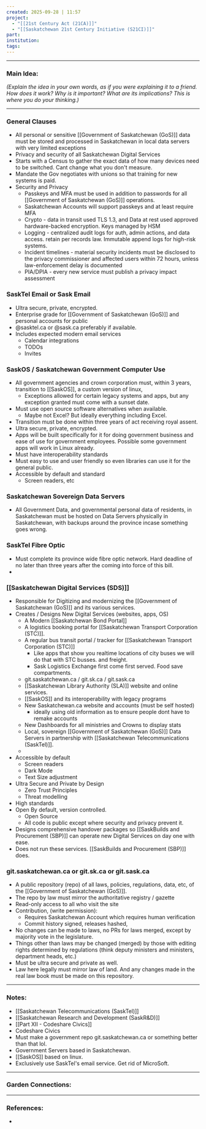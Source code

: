 ```yaml
---
created: 2025-09-28 | 11:57
project:
  - "[[21st Century Act (21CA)]]"
  - "[[Saskatchewan 21st Century Initiative (S21CI)]]"
part:
institution:
tags:
---
```

---
### Main Idea:

*(Explain the idea in your own words, as if you were explaining it to a friend. How does it work? Why is it important? What are its implications? This is where you do your thinking.)*

--- 

### General Clauses

- All personal or sensitive [[Government of Saskatchewan (GoS)]] data must be stored and processed in Saskatchewan in local data servers with very limited exceptions
- Privacy and security of all Saskatchewan Digital Services 
- Starts with a Census to gather the exact data of how many devices need to be switched. Cant change what you don't measure. 
- Mandate the Gov negotiates with unions so that training for new systems is paid. 
- Security and Privacy 
	- Passkeys and MFA must be used in addition to passwords for all [[Government of Saskatchewan (GoS)]] operations. 
	- Saskatchewan Accounts will support passkeys and at least require MFA 
	- Crypto - data in transit used TLS 1.3, and Data at rest used approved hardware-backed encryption. Keys managed by HSM 
	- Logging - centralized audit logs for auth, admin actions, and data access. retain per records law. Immutable append logs for high-risk systems. 
	- Incident timelines - material security incidents must be disclosed to the privacy commissioner and affected users within 72 hours, unless law-enforcement delay is documented 
	- PIA/DPIA - every new service must publish a privacy impact assessment 


### SaskTel Email or Sask Email 

- Ultra secure, private, encrypted. 
- Enterprise grade for [[Government of Saskatchewan (GoS)]] and personal accounts for public 
- @sasktel.ca or @sask.ca preferably if available. 
- Includes expected modern email services
	- Calendar integrations
	- TODOs
	- Invites

### SaskOS / Saskatchewan Government Computer Use

- All government agencies and crown corporation must, within 3 years, transition to [[SaskOS]], a custom version of linux, 
	- Exceptions allowed for certain legacy systems and apps, but any exception granted must come with a sunset date. 
- Must use open source software alternatives when available.
	- Maybe not Excel? But ideally everything including Excel. 
- Transition must be done within three years of act receiving royal assent. 
- Ultra secure, private, encrypted. 
- Apps will be built specifically for it for doing government business and ease of use for government employees. Possible some government apps will work in Linux already. 
- Must have interoperability standards 
- Must easy to use and user friendly so even libraries can use it for the general public. 
- Accessible by default and standard
	- Screen readers, etc

### Saskatchewan Sovereign Data Servers 

- All Government Data, and governmental personal data of residents, in Saskatchewan must be hosted on Data Servers physically in Saskatchewan, with backups around the province incase something goes wrong. 

### SaskTel Fibre Optic

- Must complete its province wide fibre optic network. Hard deadline of no later than three years after the coming into force of this bill. 
- 
### [[Saskatchewan Digital Services (SDS)]] 

- Responsible for Digitizing and modernizing the [[Government of Saskatchewan (GoS)]] and its various services. 
- Creates / Designs New Digital Services (websites, apps, OS)
	- A Modern [[Saskatchewan Bond Portal]] 
	- A logistics booking portal for [[Saskatchewan Transport Corporation (STC)]].
	- A regular bus transit portal / tracker for [[Saskatchewan Transport Corporation (STC)]]
		- Like apps that show you realtime locations of city buses we will do that with STC busses. and freight. 
		- Sask Logistics Exchange first come first served. Food save compartments. 
	- git.saskatchewan.ca / git.sk.ca / git.sask.ca
	- [[Saskatchewan Library Authority (SLA)]] website and online services. 
	- [[SaskOS]] and its interoperability with legacy programs 
	- New Saskatchewan.ca website and accounts (must be self hosted)
		- ideally using old information as to ensure people dont have to remake accounts
	- New Dashboards for all ministries and Crowns to display stats
	- Local, sovereign [[Government of Saskatchewan (GoS)]] Data Servers in partnership with [[Saskatchewan Telecommunications (SaskTel)]]. 
	- 
- Accessible by default
	- Screen readers
	- Dark Mode
	- Text Size adjustment
- Ultra Secure and Private by Design
	- Zero Trust Principles
	- Threat modelling 
- High standards
- Open By default, version controlled. 
	- Open Source
	- All code is public except where security and privacy prevent it. 
- Designs comprehensive handover packages so [[SaskBuilds and Procurement (SBP)]] can operate new Digital Services on day one with ease. 
- Does not run these services. [[SaskBuilds and Procurement (SBP)]] does. 

### git.saskatchewan.ca or git.sk.ca or git.sask.ca

- A public repository (repo) of all laws, policies, regulations, data, etc, of the [[Government of Saskatchewan (GoS)]]. 
- The repo by law must mirror the authoritative registry / gazette 
- Read-only access to all who visit the site
- Contribution, (write permission):
	- Requires Saskatchewan Account which requires human verification 
	- Commit history signed, releases hashed, 
- No changes can be made to laws, no PRs for laws merged, except by majority vote in the legislature. 
- Things other than laws may be changed (merged) by those with editing rights determined by regulations (think deputy ministers and ministers, department heads, etc.)
- Must be ultra secure and private as well. 
- Law here legally must mirror law of land. And any changes made in the real law book must be made on this repository. 


--- 
### Notes:

- [[Saskatchewan Telecommunications (SaskTel)]]
- [[Saskatchewan Research and Development (SaskR&D)]]
- [[Part XII - Codeshare Civics]] 
- Codeshare Civics
- Must make a government repo git.saskatchewan.ca or something better than that lol. 
- Government Servers based in Saskatchewan. 
- [[SaskOS]] based on linux. 
- Exclusively use SaskTel's email service. Get rid of MicroSoft. 



---
### Garden Connections:



--- 
### References: 

- 